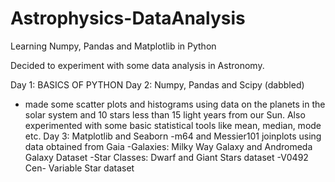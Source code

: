 # Astrophysics-DataAnalysis
Learning Numpy, Pandas and Matplotlib in Python


Decided to experiment with some data analysis in Astronomy. 

Day 1: BASICS OF PYTHON
Day 2: Numpy, Pandas and Scipy (dabbled)
 - made some scatter plots and histograms using data on the planets in the solar system and 10 stars less than 15 light years from our Sun. Also experimented with some basic statistical tools like mean, median, mode etc.
Day 3: Matplotlib and Seaborn
-m64 and Messier101 joinplots using data obtained from Gaia
-Galaxies: Milky Way Galaxy and Andromeda Galaxy Dataset
-Star Classes: Dwarf and Giant Stars dataset
-V0492 Cen- Variable Star dataset
